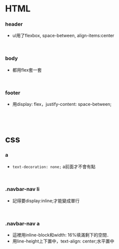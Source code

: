 # HTML
### header
- ul用了flexbox, space-between, align-items:center
<br>


### body
- 都用flex套一套
<br>


### footer
- 用display: flex，justify-content: space-between;
<br>
<br>


# css
### a
 - ```text-decoration: none;``` a前面才不會有點
 <br>


### .navbar-nav li
- 記得要display:inline;才能變成單行
<br>


### .navbar-nav a
- 這裡用inline-block和width: 16%填滿剩下的空間．
- 用line-height上下置中，text-align: center;水平置中
